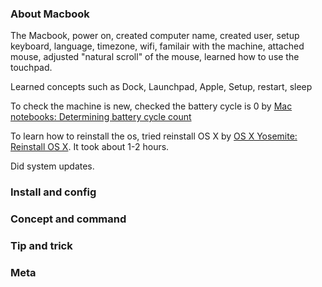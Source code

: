 ---
---

### About Macbook

The Macbook, power on, created computer name, created user, setup keyboard, 
language, timezone, wifi, familair with the machine, attached mouse, adjusted
"natural scroll" of the mouse, learned how to use the touchpad.

Learned concepts such as Dock, Launchpad, Apple, Setup, restart, sleep

To check the machine is new, checked the battery cycle is 0 by 
[Mac notebooks: Determining battery cycle count](http://support.apple.com/en-us/HT201585)

To learn how to reinstall the os, tried reinstall OS X by 
[OS X Yosemite: Reinstall OS X](http://support.apple.com/kb/PH18872).
It took about 1-2 hours.

Did system updates.

### Install and config

### Concept and command

### Tip and trick

### Meta
